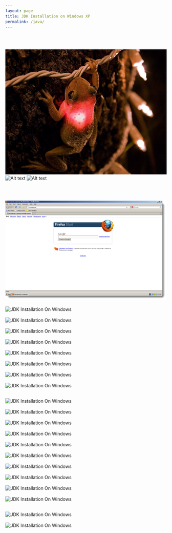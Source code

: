 ```yaml
---
layout: page
title: JDK Installation on Windows XP
permalink: /java/
---
```



<br/>
<br/>



![Alt text](a.jpg?raw=true "Optional Title")
![Alt text](/a.jpg?raw=true "Optional Title")
![Alt text](/java/a.jpg?raw=true "Optional Title")


<br/><br/>

<img src="./javadev_jdk_installation_01.png" border="0" alt="JDK Installation On Windows"><br/><br/>
<img src="http://javadev.club/pictures/jdk_installation_on_windows/javadev_jdk_installation_02.png" border="0" alt="JDK Installation On Windows"><br/><br/>
<img src="http://javadev.club/pictures/jdk_installation_on_windows/javadev_jdk_installation_03.png" border="0" alt="JDK Installation On Windows"><br/><br/>
<img src="http://javadev.club/pictures/jdk_installation_on_windows/javadev_jdk_installation_04.png" border="0" alt="JDK Installation On Windows"><br/><br/>
<img src="http://javadev.club/pictures/jdk_installation_on_windows/javadev_jdk_installation_05.png" border="0" alt="JDK Installation On Windows"><br/><br/>
<img src="http://javadev.club/pictures/jdk_installation_on_windows/javadev_jdk_installation_06.png" border="0" alt="JDK Installation On Windows"><br/><br/>
<img src="http://javadev.club/pictures/jdk_installation_on_windows/javadev_jdk_installation_07.png" border="0" alt="JDK Installation On Windows"><br/><br/>
<img src="http://javadev.club/pictures/jdk_installation_on_windows/javadev_jdk_installation_08.png" border="0" alt="JDK Installation On Windows"><br/><br/>
<img src="http://javadev.club/pictures/jdk_installation_on_windows/javadev_jdk_installation_09.png" border="0" alt="JDK Installation On Windows"><br/><br/>

<img src="http://javadev.club/pictures/jdk_installation_on_windows/javadev_jdk_installation_10.png" border="0" alt="JDK Installation On Windows"><br/><br/>
<img src="http://javadev.club/pictures/jdk_installation_on_windows/javadev_jdk_installation_11.png" border="0" alt="JDK Installation On Windows"><br/><br/>
<img src="http://javadev.club/pictures/jdk_installation_on_windows/javadev_jdk_installation_12.png" border="0" alt="JDK Installation On Windows"><br/><br/>
<img src="http://javadev.club/pictures/jdk_installation_on_windows/javadev_jdk_installation_13.png" border="0" alt="JDK Installation On Windows"><br/><br/>
<img src="http://javadev.club/pictures/jdk_installation_on_windows/javadev_jdk_installation_14.png" border="0" alt="JDK Installation On Windows"><br/><br/>
<img src="http://javadev.club/pictures/jdk_installation_on_windows/javadev_jdk_installation_15.png" border="0" alt="JDK Installation On Windows"><br/><br/>
<img src="http://javadev.club/pictures/jdk_installation_on_windows/javadev_jdk_installation_16.png" border="0" alt="JDK Installation On Windows"><br/><br/>
<img src="http://javadev.club/pictures/jdk_installation_on_windows/javadev_jdk_installation_17.png" border="0" alt="JDK Installation On Windows"><br/><br/>
<img src="http://javadev.club/pictures/jdk_installation_on_windows/javadev_jdk_installation_18.png" border="0" alt="JDK Installation On Windows"><br/><br/>
<img src="http://javadev.club/pictures/jdk_installation_on_windows/javadev_jdk_installation_19.png" border="0" alt="JDK Installation On Windows"><br/><br/>

<img src="http://javadev.club/pictures/jdk_installation_on_windows/javadev_jdk_installation_20.png" border="0" alt="JDK Installation On Windows"><br/><br/>
<img src="http://javadev.club/pictures/jdk_installation_on_windows/javadev_jdk_installation_21.png" border="0" alt="JDK Installation On Windows"><br/><br/>
